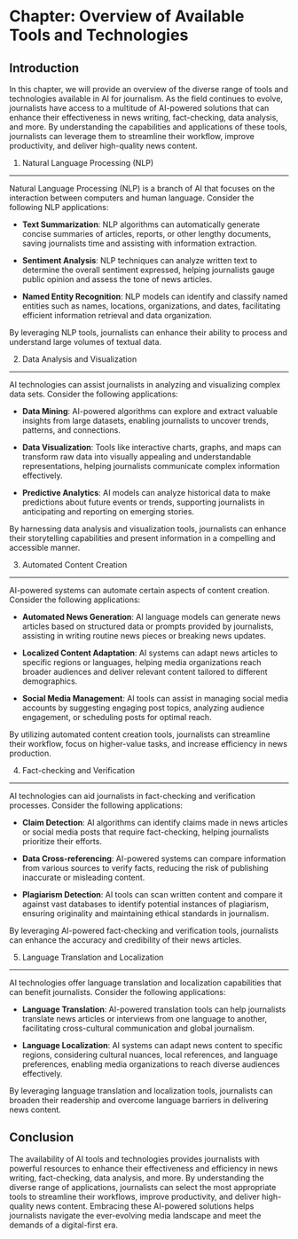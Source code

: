 Chapter: Overview of Available Tools and Technologies
=====================================================

Introduction
------------

In this chapter, we will provide an overview of the diverse range of tools and technologies available in AI for journalism. As the field continues to evolve, journalists have access to a multitude of AI-powered solutions that can enhance their effectiveness in news writing, fact-checking, data analysis, and more. By understanding the capabilities and applications of these tools, journalists can leverage them to streamline their workflow, improve productivity, and deliver high-quality news content.

1. Natural Language Processing (NLP)
------------------------------------

Natural Language Processing (NLP) is a branch of AI that focuses on the interaction between computers and human language. Consider the following NLP applications:

* **Text Summarization**: NLP algorithms can automatically generate concise summaries of articles, reports, or other lengthy documents, saving journalists time and assisting with information extraction.

* **Sentiment Analysis**: NLP techniques can analyze written text to determine the overall sentiment expressed, helping journalists gauge public opinion and assess the tone of news articles.

* **Named Entity Recognition**: NLP models can identify and classify named entities such as names, locations, organizations, and dates, facilitating efficient information retrieval and data organization.

By leveraging NLP tools, journalists can enhance their ability to process and understand large volumes of textual data.

2. Data Analysis and Visualization
----------------------------------

AI technologies can assist journalists in analyzing and visualizing complex data sets. Consider the following applications:

* **Data Mining**: AI-powered algorithms can explore and extract valuable insights from large datasets, enabling journalists to uncover trends, patterns, and connections.

* **Data Visualization**: Tools like interactive charts, graphs, and maps can transform raw data into visually appealing and understandable representations, helping journalists communicate complex information effectively.

* **Predictive Analytics**: AI models can analyze historical data to make predictions about future events or trends, supporting journalists in anticipating and reporting on emerging stories.

By harnessing data analysis and visualization tools, journalists can enhance their storytelling capabilities and present information in a compelling and accessible manner.

3. Automated Content Creation
-----------------------------

AI-powered systems can automate certain aspects of content creation. Consider the following applications:

* **Automated News Generation**: AI language models can generate news articles based on structured data or prompts provided by journalists, assisting in writing routine news pieces or breaking news updates.

* **Localized Content Adaptation**: AI systems can adapt news articles to specific regions or languages, helping media organizations reach broader audiences and deliver relevant content tailored to different demographics.

* **Social Media Management**: AI tools can assist in managing social media accounts by suggesting engaging post topics, analyzing audience engagement, or scheduling posts for optimal reach.

By utilizing automated content creation tools, journalists can streamline their workflow, focus on higher-value tasks, and increase efficiency in news production.

4. Fact-checking and Verification
---------------------------------

AI technologies can aid journalists in fact-checking and verification processes. Consider the following applications:

* **Claim Detection**: AI algorithms can identify claims made in news articles or social media posts that require fact-checking, helping journalists prioritize their efforts.

* **Data Cross-referencing**: AI-powered systems can compare information from various sources to verify facts, reducing the risk of publishing inaccurate or misleading content.

* **Plagiarism Detection**: AI tools can scan written content and compare it against vast databases to identify potential instances of plagiarism, ensuring originality and maintaining ethical standards in journalism.

By leveraging AI-powered fact-checking and verification tools, journalists can enhance the accuracy and credibility of their news articles.

5. Language Translation and Localization
----------------------------------------

AI technologies offer language translation and localization capabilities that can benefit journalists. Consider the following applications:

* **Language Translation**: AI-powered translation tools can help journalists translate news articles or interviews from one language to another, facilitating cross-cultural communication and global journalism.

* **Language Localization**: AI systems can adapt news content to specific regions, considering cultural nuances, local references, and language preferences, enabling media organizations to reach diverse audiences effectively.

By leveraging language translation and localization tools, journalists can broaden their readership and overcome language barriers in delivering news content.

Conclusion
----------

The availability of AI tools and technologies provides journalists with powerful resources to enhance their effectiveness and efficiency in news writing, fact-checking, data analysis, and more. By understanding the diverse range of applications, journalists can select the most appropriate tools to streamline their workflows, improve productivity, and deliver high-quality news content. Embracing these AI-powered solutions helps journalists navigate the ever-evolving media landscape and meet the demands of a digital-first era.
